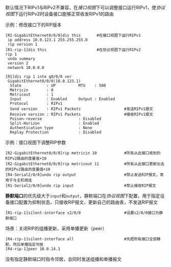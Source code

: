 默认情况下RIPv1与RIPv2不兼容，在*接口视图*下可以调整接口运行RIPv1，使*协议视图*下运行RIPv2时设备接口能够正常收发RIPv1的路由

示例：修改接口下的RIP版本

```
[R1-GigabitEthernet0/0/0]dis this		#在接口视图下运行RIPv1
 ip address 10.0.123.1 255.255.255.0 
 rip version 1
[R1-rip-1]dis this						#在协议视图下运行RIPv2
rip 1
 undo summary
 version 2
 network 10.0.0.0

[R1]dis rip 1 inte g0/0/0 ver
 GigabitEthernet0/0/0(10.0.123.1)
  State           : UP          MTU    : 500
  Metricin        : 0       
  Metricout       : 1       
  Input           : Enabled     Output : Enabled     
  Protocol        : RIPv1
  Send version    : RIPv1 Packets					#发送RIPv1报文
  Receive version : RIPv1 Packets					#接收RIPv1报文
  Poison-reverse                : Disabled 
  Split-Horizon                 : Enabled
  Authentication type           : None 
  Replay Protection             : Disabled 
```

示例：接口视图下调整RIP参数

```
[R2-GigabitEthernet0/0/0]rip metricin 10			#所有从此接口收到的RIPv2路由的度量值+10
[R2-GigabitEthernet0/0/0]rip metricout 11			#所有从此接口更新出去的RIPv2路由的度量值+10
[R4-Serial2/0/0]undo rip output 					#禁止发送RIP报文，常用于与主机相连
[R1-Serial2/0/0]undo rip input						#禁止接收RIP报文
```

**静默端口**的优先级大于`input`和`output`，静默端口在*协议视图*下配置，用于指定设备接口配置为抑制状态，只接收RIP报文，更新自己的路由表，不发送RIP报文

```
[R1-rip-1]silent-interface s2/0/0					#设置s2/0/0接口为静默端口
```

场景：关闭RIP的组播更新，采用单播更新（peer）

```
[R4-rip-1]silent-interface all						#先把所有接口全部静默，然后单播指定邻居
[R4-rip-1]peer 10.0.14.1
```

没有指定静默端口时指令邻居，会同时发送组播和单播报文